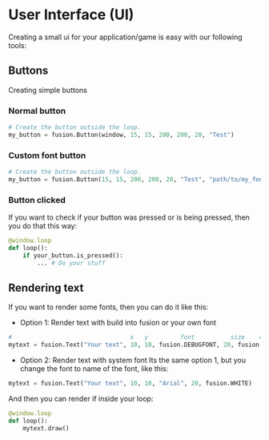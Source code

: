 # User Interface (UI)

Creating a small ui for your application/game is easy with our following tools:

## Buttons
Creating simple buttons
### Normal button
```python
# Create the button outside the loop.
my_button = fusion.Button(window, 15, 15, 200, 200, 20, "Test")
```
### Custom font button
```python
# Create the button outside the loop.
my_button = fusion.Button(15, 15, 200, 200, 20, "Test", "path/to/my_font.ttf")
```

### Button clicked

If you want to check if your button was pressed or is being pressed, then you do that this way:

```python
@window.loop
def loop():
    if your_button.is_pressed():
        ... # Do your stuff
```


## Rendering text
If you want to render some fonts, then you can do it like this:

 - Option 1: Render text with build into fusion or your own font
```python
#                                 x   y         font          size    color
mytext = fusion.Text("Your text", 10, 10, fusion.DEBUGFONT, 20, fusion.WHITE)
```

 - Option 2: Render text with system font
Its the same option 1, but you change the font to name of the font, like this:
```python
mytext = fusion.Text("Your text", 10, 10, "Arial", 20, fusion.WHITE)
```

And then you can render if inside your loop:
```python
@window.loop
def loop():
    mytext.draw()
```
